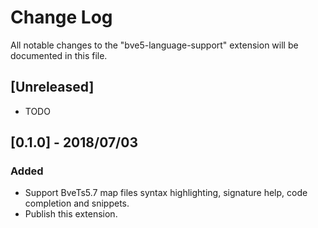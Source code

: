 # Change Log
All notable changes to the "bve5-language-support" extension will be documented in this file.

## [Unreleased]
- TODO

## [0.1.0] - 2018/07/03
### Added
- Support BveTs5.7 map files syntax highlighting, signature help, code completion and snippets.
- Publish this extension.